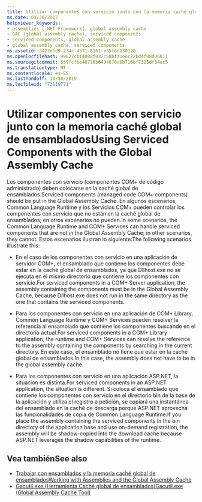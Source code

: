 ```yaml
---
title: Utilizar componentes con servicio junto con la memoria caché global de ensamblados
ms.date: 03/30/2017
helpviewer_keywords:
- assemblies [.NET Framework], global assembly cache
- GAC (global assembly cache), serviced components
- serviced components, global assembly cache
- global assembly cache, serviced components
ms.assetid: 3423e5d9-234c-4571-8161-e35f6d130128
ms.openlocfilehash: 99627cb14088f037c58bfa1eec72bd4f88d06011
ms.sourcegitcommit: 559fcfbe4871636494870a8b716bf7325df34ac5
ms.translationtype: HT
ms.contentlocale: es-ES
ms.lasthandoff: 10/30/2019
ms.locfileid: "73119771"
---
```

# <a name="using-serviced-components-with-the-global-assembly-cache"></a><span data-ttu-id="a0a29-102">Utilizar componentes con servicio junto con la memoria caché global de ensamblados</span><span class="sxs-lookup"><span data-stu-id="a0a29-102">Using Serviced Components with the Global Assembly Cache</span></span>
<span data-ttu-id="a0a29-103">Los componentes con servicio (componentes COM+ de código administrado) deben colocarse en la caché global de ensamblados.</span><span class="sxs-lookup"><span data-stu-id="a0a29-103">Serviced components (managed code COM+ components) should be put in the Global Assembly Cache.</span></span> <span data-ttu-id="a0a29-104">En algunos escenarios, Common Language Runtime y los Servicios COM+ pueden controlar los componentes con servicio que no están en la caché global de ensamblados; en otros escenarios no pueden.</span><span class="sxs-lookup"><span data-stu-id="a0a29-104">In some scenarios, the Common Language Runtime and COM+ Services can handle serviced components that are not in the Global Assembly Cache; in other scenarios, they cannot.</span></span> <span data-ttu-id="a0a29-105">Estos escenarios ilustran lo siguiente:</span><span class="sxs-lookup"><span data-stu-id="a0a29-105">The following scenarios illustrate this:</span></span>  
  
- <span data-ttu-id="a0a29-106">En el caso de los componentes con servicio en una aplicación de servidor COM+, el ensamblado que contiene los componentes debe estar en la caché global de ensamblados, ya que Dllhost.exe no se ejecuta en el mismo directorio que contiene los componentes con servicio.</span><span class="sxs-lookup"><span data-stu-id="a0a29-106">For serviced components in a COM+ Server application, the assembly containing the components must be in the Global Assembly Cache, because Dllhost.exe does not run in the same directory as the one that contains the serviced components.</span></span>  
  
- <span data-ttu-id="a0a29-107">Para los componentes con servicio en una aplicación de COM+ Library, Common Language Runtime y COM+ Services pueden resolver la referencia al ensamblado que contiene los componentes buscando en el directorio actual.</span><span class="sxs-lookup"><span data-stu-id="a0a29-107">For serviced components in a COM+ Library application, the runtime and COM+ Services can resolve the reference to the assembly containing the components by searching in the current directory.</span></span> <span data-ttu-id="a0a29-108">En este caso, el ensamblado no tiene que estar en la caché global de ensamblados.</span><span class="sxs-lookup"><span data-stu-id="a0a29-108">In this case, the assembly does not have to be in the global assembly cache.</span></span>  
  
- <span data-ttu-id="a0a29-109">Para los componentes con servicio en una aplicación ASP.NET, la situación es distinta.</span><span class="sxs-lookup"><span data-stu-id="a0a29-109">For serviced components in an ASP.NET application, the situation is different.</span></span> <span data-ttu-id="a0a29-110">Si coloca el ensamblado que contiene los componentes con servicio en el directorio bin de la base de la aplicación y utiliza el registro a petición, se copiará una instantánea del ensamblado en la caché de descarga porque ASP.NET aprovecha las funcionalidades de copia de Common Language Runtime.</span><span class="sxs-lookup"><span data-stu-id="a0a29-110">If you place the assembly containing the serviced components in the bin directory of the application base and use on-demand registration, the assembly will be shadow-copied into the download cache because ASP.NET leverages the shadow capabilities of the runtime.</span></span>  
  
## <a name="see-also"></a><span data-ttu-id="a0a29-111">Vea también</span><span class="sxs-lookup"><span data-stu-id="a0a29-111">See also</span></span>

- [<span data-ttu-id="a0a29-112">Trabajar con ensamblados y la memoria caché global de ensamblados</span><span class="sxs-lookup"><span data-stu-id="a0a29-112">Working with Assemblies and the Global Assembly Cache</span></span>](working-with-assemblies-and-the-gac.md)
- [<span data-ttu-id="a0a29-113">Gacutil.exe (Herramienta Caché global de ensamblados)</span><span class="sxs-lookup"><span data-stu-id="a0a29-113">Gacutil.exe (Global Assembly Cache Tool)</span></span>](../tools/gacutil-exe-gac-tool.md)
